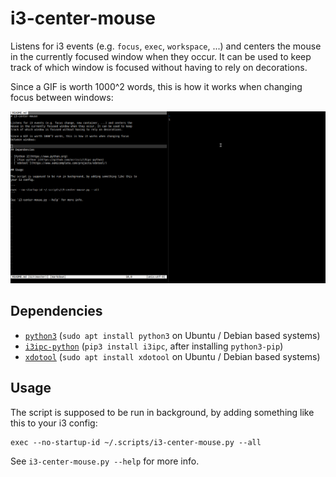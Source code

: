 # i3-center-mouse

Listens for i3 events (e.g. `focus`, `exec`, `workspace`, ...) and centers the
mouse in the currently focused window when they occur. It can be used to keep
track of which window is focused without having to rely on decorations.

Since a GIF is worth 1000^2 words, this is how it works when changing focus
between windows:

![Demo](demo.gif)

## Dependencies

- [`python3`](https://www.python.org) (`sudo apt install
  python3` on Ubuntu / Debian based systems)
- [`i3ipc-python`](https://github.com/acrisci/i3ipc-python) (`pip3 install
  i3ipc`, after installing `python3-pip`)
- [`xdotool`](https://www.semicomplete.com/projects/xdotool/) (`sudo apt install
  xdotool` on Ubuntu / Debian based systems)

## Usage

The script is supposed to be run in background, by adding something like this to
your i3 config:

```
exec --no-startup-id ~/.scripts/i3-center-mouse.py --all
```

See `i3-center-mouse.py --help` for more info.
